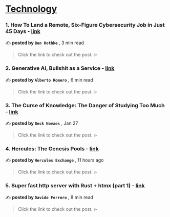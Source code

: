 
<h1><a href=https://medium.com/tag/technology/recommended target="_blank" rel="noopener noreferrer">Technology</a></h1>
<h3>1. How To Land a Remote, Six-Figure Cybersecurity Job in Just 45 Days - <a href=https://medium.com/@brothke/how-to-land-a-remote-six-figure-cybersecurity-job-in-just-45-days-6d1babfbed83?source=tag_recommended_feed---------0-84----------technology----------d31e1ba1_1d59_4b3c_b9a2_72803334518a------- target="_blank" rel="noopener noreferrer">link</a></h3>

✍️ **posted by `Ben Rothke`** <date> , 3 min read</date>

<blockquote>Click the link to check out the post. ⌲</blockquote>

<h3>2. Generative AI, Bullshit as a Service - <a href=https://medium.com/@albertoromgar/generative-ai-bullshit-as-a-service-276342af6bfe?source=tag_recommended_feed---------1-107----------technology----------d31e1ba1_1d59_4b3c_b9a2_72803334518a------- target="_blank" rel="noopener noreferrer">link</a></h3>

✍️ **posted by `Alberto Romero`** <date> , 6 min read</date>

<blockquote>Click the link to check out the post. ⌲</blockquote>

<h3>3. The Curse of Knowledge: The Danger of Studying Too Much - <a href=https://medium.com/@BeckNovaes/the-curse-of-knowledge-the-danger-of-studying-too-much-2a45070c12d2?source=tag_recommended_feed---------2-85----------technology----------d31e1ba1_1d59_4b3c_b9a2_72803334518a------- target="_blank" rel="noopener noreferrer">link</a></h3>

✍️ **posted by `Beck Novaes`** <date> , Jan 27</date>

<blockquote>Click the link to check out the post. ⌲</blockquote>

<h3>4. Hercules: The Genesis Pools - <a href=https://medium.com/@herculesdex/hercules-the-genesis-pools-8b4bed6e90d1?source=tag_recommended_feed---------3-84----------technology----------d31e1ba1_1d59_4b3c_b9a2_72803334518a------- target="_blank" rel="noopener noreferrer">link</a></h3>

✍️ **posted by `Hercules Exchange`** <date> , 11 hours ago</date>

<blockquote>Click the link to check out the post. ⌲</blockquote>

<h3>5. Super fast http server with Rust + htmx (part 1) - <a href=https://medium.com/gitconnected/super-fast-http-server-with-rust-htmx-part-1-bfcddbd6e8bc?source=tag_recommended_feed---------4-107----------technology----------d31e1ba1_1d59_4b3c_b9a2_72803334518a------- target="_blank" rel="noopener noreferrer">link</a></h3>

✍️ **posted by `Davide Ferrero`** <date> , 8 min read</date>

<blockquote>Click the link to check out the post. ⌲</blockquote>

